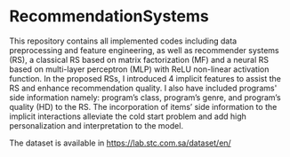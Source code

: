 # RecommendationSystems
This repository contains all implemented codes including data preprocessing and feature engineering, as well as recommender systems (RS), a classical RS based on matrix factorization (MF) and a neural RS based on multi-layer perceptron (MLP) with ReLU non-linear activation function. In the proposed RSs, I introduced 4 implicit features to assist the RS and enhance recommendation quality. I also have included programs' side information namely: program’s class, program’s genre, and program’s quality (HD) to the RS. The incorporation of items’ side information to the implicit interactions alleviate the cold start problem and add high personalization and interpretation to the model.



The dataset is available in https://lab.stc.com.sa/dataset/en/
